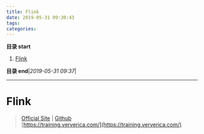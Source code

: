 ```yaml
---
title: Flink
date: 2019-05-31 09:30:43
tags: 
categories: 
---
```


**目录 start**
 
1. [Flink](#flink)

**目录 end**|_2019-05-31 09:37_|
****************************************
# Flink 
> [Official Site](https://flink.apache.org/)  |  [Github](https://github.com/apache/flink)  
> [https://training.ververica.com/](https://training.ververica.com/)  

